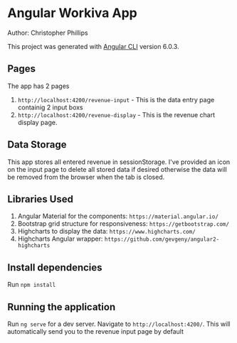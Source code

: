 # Angular Workiva App
Author: Christopher Phillips

This project was generated with [Angular CLI](https://github.com/angular/angular-cli) version 6.0.3. 
## Pages
The app has 2 pages 
1. `http://localhost:4200/revenue-input` - This is the data entry page containig 2 input boxs
2. `http://localhost:4200/revenue-display` - This is the revenue chart display page. 

## Data Storage
This app stores all entered revenue in sessionStorage. I've provided an icon on the input page to delete all stored data if desired otherwise the data will be removed from the browser when the tab is closed.

## Libraries Used
1. Angular Material for the components:  `https://material.angular.io/`
2. Bootstrap grid structure for responsiveness: `https://getbootstrap.com/`
3. Highcharts to display the data: `https://www.highcharts.com/`
4. Highcharts Angular wrapper: `https://github.com/gevgeny/angular2-highcharts`

## Install dependencies
Run `npm install`

## Running the application

Run `ng serve` for a dev server. Navigate to `http://localhost:4200/`. This will automatically send you to the revenue input page by default
